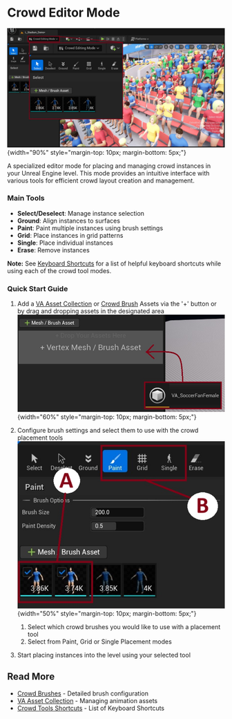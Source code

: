 # Crowd Editor Mode

![Crowd Editor Overview](assets/crowd_ed_overview.jpg){width="90%" style="margin-top: 10px; margin-bottom: 5px;"}

A specialized editor mode for placing and managing crowd instances in your Unreal Engine level. This mode provides an intuitive interface with various tools for efficient crowd layout creation and management.

### Main Tools
- **Select/Deselect**: Manage instance selection
- **Ground**: Align instances to surfaces
- **Paint**: Paint multiple instances using brush settings
- **Grid**: Place instances in grid patterns
- **Single**: Place individual instances
- **Erase**: Remove instances

**Note:** See [Keyboard Shortcuts](crowd-tools-keyboard-shortcuts.md) for a list of helpful keyboard shortcuts while using each of the crowd tool modes.

### Quick Start Guide

1. Add a [VA Asset Collection](va-asset-collection.md) or [Crowd Brush](crowd-brushes.md) Assets via the '+' button or by drag and dropping assets in the designated area <br>
![Add Brush](assets/crowd_add_brush.jpg){width="60%" style="margin-top: 10px; margin-bottom: 5px;"}

2. Configure brush settings and select them to use with the crowd placement tools
![Select Brushes](assets/crowd_ed_selectbrushes.jpg){width="50%" style="margin-top: 10px; margin-bottom: 5px;"}

    1. Select which crowd brushes you would like to use with a placement tool
    2. Select from Paint, Grid or Single Placement modes

3. Start placing instances into the level using your selected tool

## Read More

- [Crowd Brushes](crowd-brushes.md) - Detailed brush configuration
- [VA Asset Collection](va-asset-collection.md) - Managing animation assets
- [Crowd Tools Shortcuts](crowd-tools-keyboard-shortcuts.md) - List of Keyboard Shortcuts
